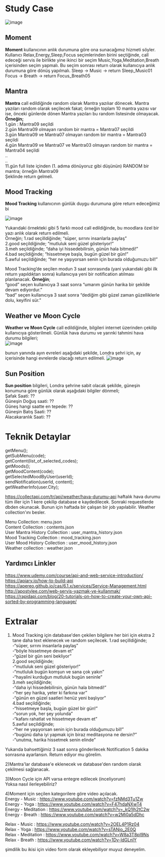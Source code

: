 # Study Case
 ![image](https://user-images.githubusercontent.com/10465339/125210060-e7b7dd80-e2a5-11eb-867d-dda9d26d8c71.png)

## Moment
**Moment** kullanıcının anlık durumuna göre ona sunacağımız hizmeti söyler. 
Kullanıcı Relax,Energy,Sleep,Focus seçimlerinden birini seçtiğinde, call edeceği servis ile birlikte yine ikinci bir seçim Music,Yoga,Meditation,Breath içerisinden seçim yapmalı. Bu seçim sonrası return olarak kullanıcıya anlık durumuna göre dönüş yapılmalı.
Sleep -> Music -> return Sleep_Music01 
Focus -> Breath -> return Focus_Breath05


## Mantra
**Mantra** call edildiğinde random olarak Mantra yazılıar dönecek. Mantra yazıları random olarak seçilecek fakat; örneğin toplam 10 mantra yazısı var ise, önceki günlerde dönen Mantra yazıları bu random listesinde olmayacak.  
**Örneğin;**  
1.gün : Mantra09 seçildi  
2.gün Mantra09 olmayan random bir mantra = Mantra07 seçildi  
3.gün Mantra09 ve Mantra07 olmayan random bir mantra = Mantra03 seçildi  
4.gün Mantra09 ve Mantra07 ve Mantra03 olmayan random bir mantra = Mantra04 seçildi  
..  
..  
11.gün full liste içinden (1. adıma dönüyoruz gibi düşünün) RANDOM bir mantra; örneğin Mantra09  
Şeklinde return gelmeli.  


## Mood Tracking
**Mood Tracking** kullanıcının günlük duygu durumuna göre return edeceğimiz bi
  
  ![image](https://user-images.githubusercontent.com/10465339/125210122-6876d980-e2a6-11eb-9273-a0af7047b224.png)
  
Yukarıdaki örnekteki gibi 5 farklı mood call edildiğinde, bu moodlara özel bir yazı anlık olarak return edilmeli.  
Örneğin;
1.rad seçilldiğinde; “süper, sırrını insanlarla paylaş”  
2.good seçildiğinde; “mutluluk seni güzel gösteriyor!”  
3.meh seçildiğinde; “daha iyi hissedebilirsin, günün hala bitmedi!”  
4.bad seçildiğinde; “hissetmeye başla, bugün güzel bir gün!”  
5.awful seçildiğinde; “her ne yaşıyorsan senin için burada olduğumuzu bil!”  

Mood Tracking’de seçilen modun 3 saat sonrasında (yani yukarıdaki gibi ilk return yapıldıktan sonra) kullanıcıya yeni bir notification atılması planlanacak. 
**Örneğin**;  
“good” seçen kullanıcıya 3 saat sonra “umarım günün harika bir şekilde devam ediyordur.”  
“bad” seçen kullanıcıya 3 saat sonra “dediğim gibi güzel zaman güzelliklerle dolu, keyifini sür.”  

## Weather ve Moon Cycle
**Weather ve Moon Cycle** call edildiğinde, bilgileri internet üzerinden çekilip kullanıcıya gösterilmeli. Günlük hava durumu ve yarınki tahmini hava durumu bilgileri;  
![image](https://user-images.githubusercontent.com/10465339/125210146-82b0b780-e2a6-11eb-8edf-fdf038744412.png)
  
  bunun yanında ayın evreleri aşağıdaki şekilde, Londra şehri için, ay içerisinde hangi evrelerde olacağı return edilmeli.
 ![image](https://user-images.githubusercontent.com/10465339/125210149-893f2f00-e2a6-11eb-94b2-3164de5f94a4.png)

## Sun Position
**Sun position** bilgileri, Londra şehrine sabit olacak şekilde, güneşin konumuna göre günlük olarak aşağıdaki bilgiler dönmeli;    
Şafak Saati: ??  
Güneşin Doğuş saati: ??  
Güneş hangi saatte en tepede: ??  
Güneşin Batış Saati: ??  
Alacakaranlık Saati: ??  





# Teknik Detaylar
getMenu();  
getSubMenu(code);  
getContent(list_of_selected_codes);  
getMoods();  
getMoodContent(code);  
getSelectedMoodByUser(userId);  
sendNotification(userId, content);  
getWeatherInfo(user.City);  
  
https://collectapi.com/tr/api/weather/hava-durumu-api haftalık hava durumu tüm iller için 1 kere çekilip database e kaydedilecek. Sonraki requestlerde dbden okunacak. Bunun için haftada bir çalışan bir job yapılabilir.  Weather collection'ını besler.  
  
Menu Collection: menu.json  
Content Collection : contents.json  
User Mantra History Collection : user_mantra_history.json  
Mood Tracking Collection : mood_tracking.json  
User Mood History Collection :  user_mood_history.json  
Weather collection : weather.json  

## Yardımcı Linkler  
https://www.udemy.com/course/api-and-web-service-introduction/  
https://apiary.io/how-to-build-api  
https://apereo.github.io/cas/6.1.x/services/Service-Management.html  
http://apostylee.com/web-servis-yazmak-ve-kullanmak/  
https://rapidapi.com/blog/20-tutorials-on-how-to-create-your-own-api-sorted-by-programming-language/  

# Extralar
1) Mood Tracking için database'den çekilen bilgilere her biri için ekstra 2 tane daha text eklenecek ve random seçilecek.
1.rad seçilldiğinde;  
-“süper, sırrını insanlarla paylaş”  
-“böyle hissetmeye devam et”  
-“güzel bir gün seni bekliyor”  
2.good seçildiğinde;  
-“mutluluk seni güzel gösteriyor!”  
-“mutluluk bugün komşun ve sana çok yakın”  
-“hayalini kurduğun mutluluk bugün seninle”  
3.meh seçildiğinde;  
-“daha iyi hissedebilirsin, günün hala bitmedi!”  
-“her şey harika, yeter ki farkına var”  
-“günün en güzel saatleri henüz yeni başlıyor”  
4.bad seçildiğinde;  
-“hissetmeye başla, bugün güzel bir gün!”  
-“sorun yok, her şey yolunda”  
-“kafanı rahatlat ve hissetmeye devam et”  
5.awful seçildiğinde;  
-“her ne yaşıyorsan senin için burada olduğumuzu bil!”  
-“bugünü daha iyi yapmak için biraz meditasyona ne dersin?”  
-“unutma, harika hissetmek senin elinde”  

Yukarıda bahsettiğimiz 3 saat sonra gönderilecek Notification 5 dakika sonrasına ayarlansın. Return ediyor mu görelim.

2)Mantra'lar database'e eklenecek ve database'den random olarak çekilmesi sağlanacak.

3)Moon Cycle için API varsa entegre edilecek (inceliyorum)   
Yoksa nasıl ilerleyebiliriz?

4)Moment için seçilen kategorilere göre video açılacak.  
Energy - Music : https://www.youtube.com/watch?v=fzNMd3Tu1Zw   
Energy - Yoga : https://www.youtube.com/watch?v=F47hdaNXwT4  
Energy - Meditation : https://www.youtube.com/watch?v=_kQ1lh2tC2w  
Energy - Breath : https://www.youtube.com/watch?v=w2Mi0a5dDhc  
  
Relax - Music : https://www.youtube.com/watch?v=2OEL4P1Rz04  
Relax - Yoga : https://www.youtube.com/watch?v=sTANio_2E0Q  
Relax - Meditation : https://www.youtube.com/watch?v=W8a3T8pI9Ns  
Relax - Breath : https://www.youtube.com/watch?v=1Dv-ldGLnIY   

şimdilik bu ikisi için video form olarak ekleyebiliyor muyuz deneyelim.
